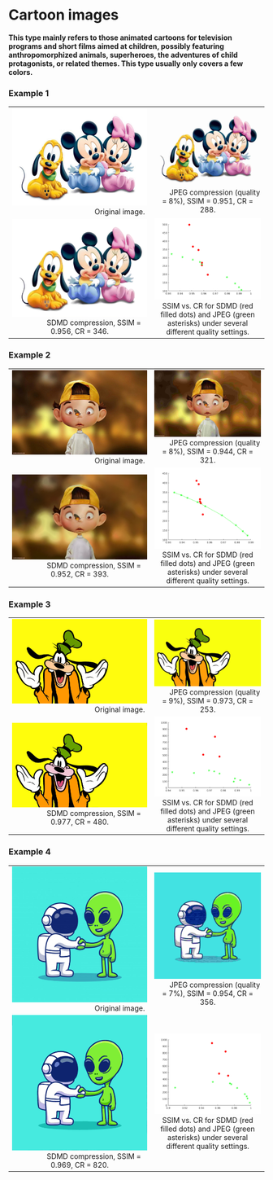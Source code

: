 # Cartoon images

**This type mainly refers to those animated cartoons for television programs and short films aimed at children, possibly featuring anthropomorphized animals, superheroes, the adventures of child protagonists, or related themes. This type usually only covers a few colors.**


### Example 1

<table>
    <tr>
        <td ><center><img src="./ImageTypes/Cartoon/1.jpg"> &emsp;&emsp;&emsp;&emsp;&emsp;&emsp;&emsp;&emsp;&emsp;&emsp;&emsp; Original image. </center></td>
        <td ><center><img src="./ImageTypes/Cartoon/0.951-288.jpg">&emsp;&emsp;JPEG compression (quality = 8%), SSIM = 0.951, CR = 288.</center></td> 
    </tr>
    <tr>
        <td ><center><img src="./ImageTypes/Cartoon/0.956-346">&emsp;&emsp;&emsp;&emsp;SDMD compression, SSIM = 0.956, CR = 346.</center></td>
        <td ><center><img src="./ImageTypes/Cartoon/1.png">SSIM vs. CR for SDMD (red filled dots) and JPEG (green asterisks) under several different quality settings.</center></td>
    </tr>
</table>


### Example 2

<table>
    <tr>
        <td ><center><img src="./ImageTypes/Cartoon/4.jpg"> &emsp;&emsp;&emsp;&emsp;&emsp;&emsp;&emsp;&emsp;&emsp;&emsp;&emsp; Original image. </center></td>
        <td ><center><img src="./ImageTypes/Cartoon/0.944-321.jpg">&emsp;&emsp;JPEG compression (quality = 8%), SSIM = 0.944, CR = 321.</center></td> 
    </tr>
    <tr>
        <td ><center><img src="./ImageTypes/Cartoon/0.952-393">&emsp;&emsp;&emsp;&emsp;SDMD compression, SSIM = 0.952, CR = 393.</center></td>
        <td ><center><img src="./ImageTypes/Cartoon/4.png">SSIM vs. CR for SDMD (red filled dots) and JPEG (green asterisks) under several different quality settings.</center></td>
    </tr>
</table>


### Example 3

<table>
    <tr>
        <td ><center><img src="./ImageTypes/Cartoon/3.jpg"> &emsp;&emsp;&emsp;&emsp;&emsp;&emsp;&emsp;&emsp;&emsp;&emsp;&emsp; Original image. </center></td>
        <td ><center><img src="./ImageTypes/Cartoon/0.973-253.jpg">&emsp;&emsp;JPEG compression (quality = 9%), SSIM = 0.973, CR = 253.</center></td> 
    </tr>
    <tr>
        <td ><center><img src="./ImageTypes/Cartoon/0.977-480">&emsp;&emsp;&emsp;&emsp;SDMD compression, SSIM = 0.977, CR = 480.</center></td>
        <td ><center><img src="./ImageTypes/Cartoon/3.png">SSIM vs. CR for SDMD (red filled dots) and JPEG (green asterisks) under several different quality settings.</center></td>
    </tr>
</table>



### Example 4

<table>
    <tr>
        <td ><center><img src="./ImageTypes/Cartoon/9.jpg"> &emsp;&emsp;&emsp;&emsp;&emsp;&emsp;&emsp;&emsp;&emsp;&emsp;&emsp; Original image. </center></td>
        <td ><center><img src="./ImageTypes/Cartoon/0.954-356.jpg">&emsp;&emsp;JPEG compression (quality = 7%), SSIM = 0.954, CR = 356.</center></td> 
    </tr>
    <tr>
        <td ><center><img src="./ImageTypes/Cartoon/0.969-820">&emsp;&emsp;&emsp;&emsp;SDMD compression, SSIM = 0.969, CR = 820.</center></td>
        <td ><center><img src="./ImageTypes/Cartoon/9.png">SSIM vs. CR for SDMD (red filled dots) and JPEG (green asterisks) under several different quality settings.</center></td>
    </tr>
</table>
